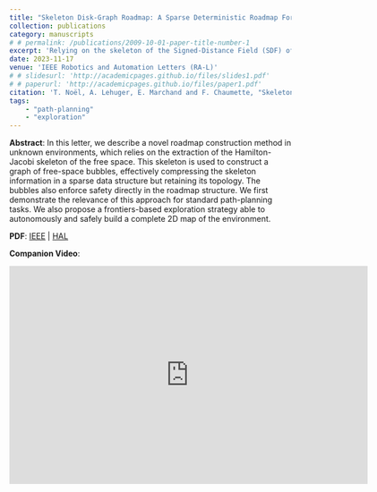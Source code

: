 ```yaml
---
title: "Skeleton Disk-Graph Roadmap: A Sparse Deterministic Roadmap For Safe 2D Navigation and Exploration"
collection: publications
category: manuscripts
# # permalink: /publications/2009-10-01-paper-title-number-1
excerpt: 'Relying on the skeleton of the Signed-Distance Field (SDF) of the environment, we propose a deterministic roadmap construction method suitable for navigation and exploration.'
date: 2023-11-17
venue: 'IEEE Robotics and Automation Letters (RA-L)'
# # slidesurl: 'http://academicpages.github.io/files/slides1.pdf'
# # paperurl: 'http://academicpages.github.io/files/paper1.pdf'
citation: 'T. Noël, A. Lehuger, E. Marchand and F. Chaumette, "Skeleton Disk-Graph Roadmap: A Sparse Deterministic Roadmap for Safe 2D Navigation and Exploration," in IEEE Robotics and Automation Letters, vol. 9, no. 1, pp. 555-562, Jan. 2024, doi: 10.1109/LRA.2023.3334103.'
tags:
    - "path-planning"
    - "exploration"
---
```


**Abstract**: In this letter, we describe a novel roadmap construction method in unknown environments, which relies on the extraction of the Hamilton-Jacobi skeleton of the free space. This skeleton is used to construct a graph of free-space bubbles, effectively compressing the skeleton information in a sparse data structure but retaining its topology. The bubbles also enforce safety directly in the roadmap structure. We first demonstrate the relevance of this approach for standard path-planning tasks. We also propose a frontiers-based exploration strategy able to autonomously and safely build a complete 2D map of the environment.

**PDF**: [IEEE](https://ieeexplore.ieee.org/abstract/document/10321671) \| [HAL](https://hal.science/hal-04282634/file/2023_ral_noel.pdf)

**Companion Video**:
<iframe width="640" height="390" src="https://www.youtube.com/embed/T-aOIx6_-ts" frameborder="0" allowfullscreen></iframe>


